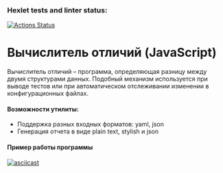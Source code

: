 ### Hexlet tests and linter status:
[![Actions Status](https://github.com/Parfenix/frontend-project-46/actions/workflows/hexlet-check.yml/badge.svg)](https://github.com/Parfenix/frontend-project-46/actions)

# Вычислитель отличий (JavaScript)

Вычислитель отличий – программа, определяющая разницу между двумя структурами данных. Подобный механизм используется при выводе тестов или при автоматическом отслеживании изменении в конфигурационных файлах.

#### Возможности утилиты:

- Поддержка разных входных форматов: yaml, json
- Генерация отчета в виде plain text, stylish и json

#### Пример работы программы

[![asciicast](https://asciinema.org/a/XnKMjD9sdWlA3LRiHb5qrEVE6.svg)](https://asciinema.org/a/XnKMjD9sdWlA3LRiHb5qrEVE6)
